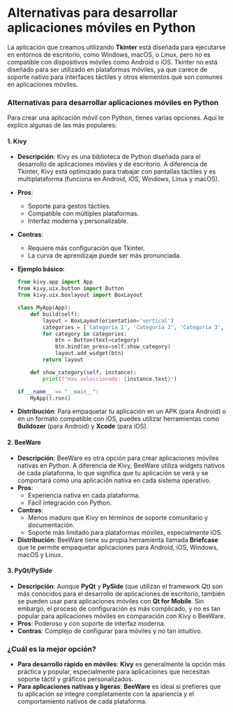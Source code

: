 # Alternativas para desarrollar aplicaciones móviles en Python

La aplicación que creamos utilizando **Tkinter** está diseñada para ejecutarse en entornos de escritorio, como Windows, macOS, o Linux, pero no es compatible con dispositivos móviles como Android o iOS. Tkinter no está diseñado para ser utilizado en plataformas móviles, ya que carece de soporte nativo para interfaces táctiles y otros elementos que son comunes en aplicaciones móviles.

### Alternativas para desarrollar aplicaciones móviles en Python

Para crear una aplicación móvil con Python, tienes varias opciones. Aquí te explico algunas de las más populares:

#### 1. **Kivy**
   - **Descripción**: Kivy es una biblioteca de Python diseñada para el desarrollo de aplicaciones móviles y de escritorio. A diferencia de Tkinter, Kivy está optimizado para trabajar con pantallas táctiles y es multiplataforma (funciona en Android, iOS, Windows, Linux y macOS).
   - **Pros**: 
     - Soporte para gestos táctiles.
     - Compatible con múltiples plataformas.
     - Interfaz moderna y personalizable.
   - **Contras**: 
     - Requiere más configuración que Tkinter.
     - La curva de aprendizaje puede ser más pronunciada.
   - **Ejemplo básico**:
     ```python
     from kivy.app import App
     from kivy.uix.button import Button
     from kivy.uix.boxlayout import BoxLayout

     class MyApp(App):
         def build(self):
             layout = BoxLayout(orientation='vertical')
             categories = ['Categoría 1', 'Categoría 2', 'Categoría 3', 'Categoría 4']
             for category in categories:
                 btn = Button(text=category)
                 btn.bind(on_press=self.show_category)
                 layout.add_widget(btn)
             return layout

         def show_category(self, instance):
             print(f"Has seleccionado: {instance.text}")

     if __name__ == "__main__":
         MyApp().run()
     ```

   - **Distribución**: Para empaquetar tu aplicación en un APK (para Android) o en un formato compatible con iOS, puedes utilizar herramientas como **Buildozer** (para Android) y **Xcode** (para iOS).

#### 2. **BeeWare**
   - **Descripción**: BeeWare es otra opción para crear aplicaciones móviles nativas en Python. A diferencia de Kivy, BeeWare utiliza widgets nativos de cada plataforma, lo que significa que tu aplicación se verá y se comportará como una aplicación nativa en cada sistema operativo.
   - **Pros**:
     - Experiencia nativa en cada plataforma.
     - Fácil integración con Python.
   - **Contras**:
     - Menos maduro que Kivy en términos de soporte comunitario y documentación.
     - Soporte más limitado para plataformas móviles, especialmente iOS.
   - **Distribución**: BeeWare tiene su propia herramienta llamada **Briefcase** que te permite empaquetar aplicaciones para Android, iOS, Windows, macOS y Linux.

#### 3. **PyQt/PySide**
   - **Descripción**: Aunque **PyQt** y **PySide** (que utilizan el framework Qt) son más conocidos para el desarrollo de aplicaciones de escritorio, también se pueden usar para aplicaciones móviles con **Qt for Mobile**. Sin embargo, el proceso de configuración es más complicado, y no es tan popular para aplicaciones móviles en comparación con Kivy o BeeWare.
   - **Pros**: Poderoso y con soporte de interfaz moderna.
   - **Contras**: Complejo de configurar para móviles y no tan intuitivo.

### ¿Cuál es la mejor opción?
- **Para desarrollo rápido en móviles**: **Kivy** es generalmente la opción más práctica y popular, especialmente para aplicaciones que necesitan soporte táctil y gráficos personalizados.
- **Para aplicaciones nativas y ligeras**: **BeeWare** es ideal si prefieres que tu aplicación se integre completamente con la apariencia y el comportamiento nativos de cada plataforma.


